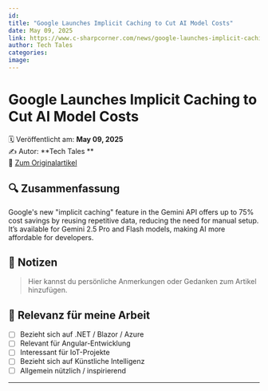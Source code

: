 ```yaml
---
id: 
title: "Google Launches Implicit Caching to Cut AI Model Costs"
date: May 09, 2025
link: https://www.c-sharpcorner.com/news/google-launches-implicit-caching-to-cut-ai-model-costs
author: Tech Tales 
categories: 
image: 
---
```


# Google Launches Implicit Caching to Cut AI Model Costs

🗓️ Veröffentlicht am: **May 09, 2025**  
✍️ Autor: **Tech Tales **  
🔗 [Zum Originalartikel](https://www.c-sharpcorner.com/news/google-launches-implicit-caching-to-cut-ai-model-costs)

## 🔍 Zusammenfassung

Google&#39;s new &quot;implicit caching&quot; feature in the Gemini API offers up to 75% cost savings by reusing repetitive data, reducing the need for manual setup. It’s available for Gemini 2.5 Pro and Flash models, making AI more affordable for developers. 

## 📌 Notizen

> Hier kannst du persönliche Anmerkungen oder Gedanken zum Artikel hinzufügen.

## 🧠 Relevanz für meine Arbeit

- [ ] Bezieht sich auf .NET / Blazor / Azure
- [ ] Relevant für Angular-Entwicklung
- [ ] Interessant für IoT-Projekte
- [ ] Bezieht sich auf Künstliche Intelligenz
- [ ] Allgemein nützlich / inspirierend

---
